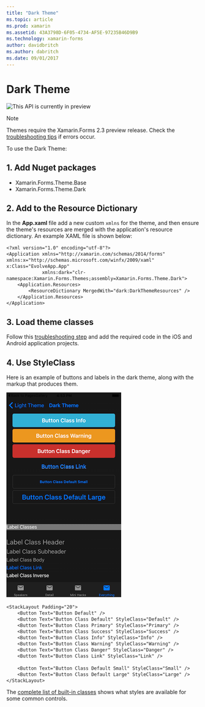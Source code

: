 ```yaml
---
title: "Dark Theme"
ms.topic: article
ms.prod: xamarin
ms.assetid: 43A3798D-6F05-4734-AF5E-97235B46D9B9
ms.technology: xamarin-forms
author: davidbritch
ms.author: dabritch
ms.date: 09/01/2017
---
```


# Dark Theme

![](~/media/shared/preview.png "This API is currently in preview")

> [!NOTE]
> Themes require the Xamarin.Forms 2.3 preview release. Check the
[troubleshooting tips](~/xamarin-forms/user-interface/themes/index.md) if errors occur.

To use the Dark Theme:

## 1. Add Nuget packages

* Xamarin.Forms.Theme.Base
* Xamarin.Forms.Theme.Dark

## 2. Add to the Resource Dictionary

In the **App.xaml** file add a new custom `xmlns` for the theme, and then
ensure the theme's resources are merged with the application's resource dictionary.
An example XAML file is shown below:

```xaml
<?xml version="1.0" encoding="utf-8"?>
<Application xmlns="http://xamarin.com/schemas/2014/forms" xmlns:x="http://schemas.microsoft.com/winfx/2009/xaml" x:Class="EvolveApp.App"
             xmlns:dark="clr-namespace:Xamarin.Forms.Themes;assembly=Xamarin.Forms.Theme.Dark">
    <Application.Resources>
        <ResourceDictionary MergedWith="dark:DarkThemeResources" />
    </Application.Resources>
</Application>
```

## 3. Load theme classes

Follow this [troubleshooting step](~/xamarin-forms/user-interface/themes/index.md)
and add the required code in the iOS and Android application projects.

## 4. Use StyleClass

Here is an example of buttons and labels in the dark theme,
along with the markup that produces them.

[![](dark-images/dark-theme-sml.png "Buttons and Labels in the Dark Theme")](dark-images/dark-theme.png#lightbox "Buttons and Labels in the Dark Theme")

```xaml
<StackLayout Padding="20">
	<Button Text="Button Default" />
	<Button Text="Button Class Default" StyleClass="Default" />
	<Button Text="Button Class Primary" StyleClass="Primary" />
	<Button Text="Button Class Success" StyleClass="Success" />
	<Button Text="Button Class Info" StyleClass="Info" />
	<Button Text="Button Class Warning" StyleClass="Warning" />
	<Button Text="Button Class Danger" StyleClass="Danger" />
	<Button Text="Button Class Link" StyleClass="Link" />

	<Button Text="Button Class Default Small" StyleClass="Small" />
	<Button Text="Button Class Default Large" StyleClass="Large" />
</StackLayout>
```

The [complete list of built-in classes](~/xamarin-forms/user-interface/themes/index.md)
shows what styles are available for some common controls.

